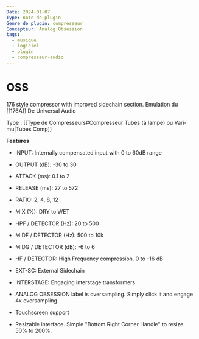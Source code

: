 ```yaml
---
Date: 2024-01-07
Type: note de plugin
Genre de plugin: compresseur
Concepteur: Analog Obsession
tags:
  - musique
  - logiciel
  - plugin
  - compresseur-audio
---
```

# OSS
176 style compressor with improved sidechain section.
Emulation du [[176A]] De Universal Audio

Type : [[Type de Compresseurs#Compresseur Tubes (à lampe) ou Vari-mu|Tubes Comp]]

**Features**

- INPUT: Internally compensated input with 0 to 60dB range
- OUTPUT (dB): -30 to 30
- ATTACK (ms): 0.1 to 2
- RELEASE (ms): 27 to 572
- RATIO: 2, 4, 8, 12
- MIX (%): DRY to WET
- HPF / DETECTOR (Hz): 20 to 500
- MIDF / DETECTOR (Hz): 500 to 10k
- MIDG / DETECTOR (dB): -6 to 6
- HF / DETECTOR: High Frequency compression. 0 to -16 dB
- EXT-SC: External Sidechain
- INTERSTAGE: Engaging interstage transformers

- ANALOG OBSESSION label is oversampling. Simply click it and engage 4x oversampling.
- Touchscreen support
- Resizable interface. Simple "Bottom Right Corner Handle" to resize. 50% to 200%.